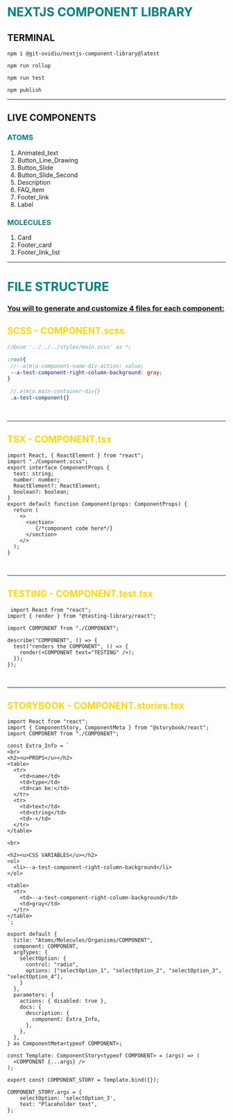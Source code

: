 
<h1 style="color: teal">NEXTJS COMPONENT LIBRARY</h1>

## TERMINAL
```
npm i @git-ovidiu/nextjs-component-library@latest
```

```
npm run rollup
```

```
npm run test
```

```
npm publish
```

<hr/>
<h2> LIVE COMPONENTS </h2>
<h3 style="color: teal">ATOMS</h3>
<ol>
    <li>Animated_text</li>
    <li>Button_Line_Drawing</li>
    <li>Button_Slide</li>
    <li>Button_Slide_Second</li>
    <li>Description</li>
    <li>FAQ_item</li>
    <li>Footer_link</li>
    <li>Label</li>
</ol>
<h3 style="color: teal">MOLECULES</h3>
<ol>
    <li>Card</li>
    <li>Footer_card</li>
    <li>Footer_link_list</li>
</ol>


<hr/>

<h1 style="color: teal">FILE STRUCTURE</h1>
<u><h3>You will to generate and customize 4 files for each component:</h3></u>

<h2 style="color: gold">SCSS - COMPONENT.scss</h2>

 ```scss
 //@use '../../../styles/main.scss' as *;

:root{
  //--a|m|o-component-name-div-action: value;
  --a-test-component-right-column-background: gray;
}

  //.a|m|o.main-container-div{}
  .a-test-component{}
```

<br/>
<hr>

<h2 style="color: gold">TSX - COMPONENT.tsx</h2>

```tsx
import React, { ReactElement } from "react";
import "./Component.scss";
export interface ComponentProps {
  text: string;
  number: number;
  ReactElement?: ReactElement;
  boolean?: boolean;
}
export default function Component(props: ComponentProps) {
  return (
    <>
      <section>
         {/*component code here*/}
      </section>
    </>
  );
}

```
<br/>
<hr/>

<h2 style="color: gold">TESTING - COMPONENT.test.tsx</h2>

```tsx
 import React from "react";
import { render } from "@testing-library/react";

import COMPONENT from "./COMPONENT";

describe("COMPONENT", () => {
  test("renders the COMPONENT", () => {
    render(<COMPONENT text="TESTING" />);
  });
});
```
<br/>
<hr/>


<h2 style="color: gold">STORYBOOK - COMPONENT.stories.tsx</h2>

```tsx
import React from "react";
import { ComponentStory, ComponentMeta } from "@storybook/react";
import COMPONENT from "./COMPONENT";

const Extra_Info = `
<br>
<h2><u>PROPS</u></h2>
<table>
  <tr>
    <td>name</td>
    <td>type</td>
    <td>can be:</td>
  </tr>
  <tr>
    <td>text</td>
    <td>string</td>
    <td>-</td>
  </tr>
</table>

<br>

<h2><u>CSS VARIABLES</u></h2>
<ol>
  <li>--a-test-component-right-column-background</li>
</ol>

<table>
  <tr>
    <td>--a-test-component-right-column-background</td>
    <td>gray</td>
  </tr>
</table>
`;

export default {
  title: "Atoms/Molecules/Organisms/COMPONENT",
  component: COMPONENT,
  argTypes: {
    selectOption: {
      control: "radio",
      options: ["selectOption_1", "selectOption_2", "selectOption_3", "selectOption_4"],
    }
  },
  parameters: {
    actions: { disabled: true },
    docs: {
      description: {
        component: Extra_Info,
      },
    },
  },
} as ComponentMeta<typeof COMPONENT>;

const Template: ComponentStory<typeof COMPONENT> = (args) => (
  <COMPONENT {...args} />
);

export const COMPONENT_STORY = Template.bind({});

COMPONENT_STORY.args = {
    selectOption: 'selectOption_3',
    text: "Placeholder text",
};

```
